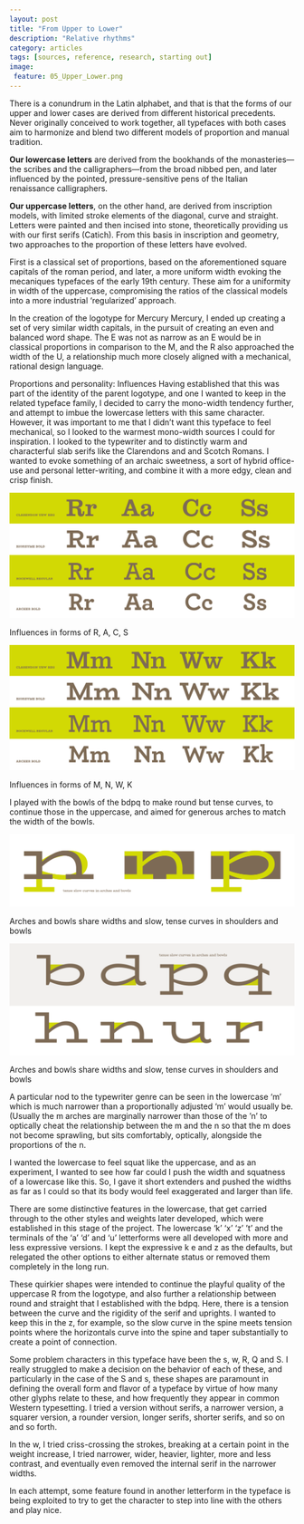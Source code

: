 ```yaml
---
layout: post
title: "From Upper to Lower"
description: "Relative rhythms"
category: articles
tags: [sources, reference, research, starting out]
image: 
 feature: 05_Upper_Lower.png
---
```


There is a conundrum in the Latin alphabet, and that is that the forms of our upper and lower cases are derived from different historical precedents. Never originally conceived to work together, all typefaces with both cases aim to harmonize and blend two different models of proportion and manual tradition. 

**Our lowercase letters** are derived from the bookhands of the monasteries—the scribes and the calligraphers—from the broad nibbed pen, and later influenced by the pointed, pressure-sensitive pens of the Italian renaissance calligraphers. 

**Our uppercase letters**, on the other hand, are derived from inscription models, with limited stroke elements of the diagonal, curve and straight. Letters were painted and then incised into stone, theoretically providing us with our first serifs (Catich). From this basis in inscription and geometry, two approaches to the proportion of these letters have evolved. 

First is a classical set of proportions, based on the aforementioned square capitals of the roman period, and later, a more uniform width evoking the mecaniques typefaces of the early 19th century. These aim for a uniformity in width of the uppercase, compromising the ratios of the classical models into a more industrial ‘regularized’ approach. 

In the creation of the logotype for Mercury Mercury, I ended up creating a set of very similar width capitals, in the pursuit of creating an even and balanced word shape. The E was not as narrow as an E would be in classical proportions in comparison to the M, and the R also approached the width of the U, a relationship much more closely aligned with a mechanical, rational design language.
 
Proportions and personality: Influences
Having established that this was part of the identity of the parent logotype, and one I wanted to keep in the related typeface family, I decided to carry the mono-width tendency further, and attempt to imbue the lowercase letters with this same character. However, it was important to me that I didn’t want this typeface to feel mechanical, so I looked to the warmest mono-width sources I could for inspiration. I looked to the typewriter and to distinctly warm and characterful slab serifs like the Clarendons and and Scotch Romans. I wanted to evoke something of an archaic sweetness, a sort of hybrid office-use and personal letter-writing, and combine it with a more edgy, clean and crisp finish. 

![Influences in RACS](../images/Influences_01.png)
<figcaption>Influences in forms of R, A, C, S</figcaption>

![Influences in MNWK](../images/Influences_02.png)
<figcaption>Influences in forms of M, N, W, K</figcaption>


I played with the bowls of the bdpq to make round but tense curves, to continue those in the uppercase, and aimed for generous arches to match the width of the bowls. 

![Arches and Bowls](../images/arch_bowl.png)
<figcaption>Arches and bowls share widths and slow, tense curves in shoulders and bowls</figcaption>

![Rhythms at the x-height](../images/bdpq.png)
<figcaption>Arches and bowls share widths and slow, tense curves in shoulders and bowls</figcaption>


A particular nod to the typewriter genre can be seen in the lowercase ‘m’ which is much narrower than a proportionally adjusted ‘m’ would usually be. (Usually the m arches are marginally narrower than those of the ’n’ to optically cheat the relationship between the m and the n so that the m does not become sprawling, but sits comfortably, optically, alongside the proportions of the n. 

I wanted the lowercase to feel squat like the uppercase, and as an experiment, I wanted to see how far could I push the width and squatness of a lowercase like this. So, I gave it short extenders and pushed the widths as far as I could so that its body would feel exaggerated and larger than life. 

There are some distinctive features in the lowercase, that get carried through to the other styles and weights later developed, which were established in this stage of the project. The lowercase ‘k’ ‘x’ ‘z’ ’t’ and the terminals of the ‘a’ ‘d’ and ‘u’ letterforms were all developed with more and less expressive versions. I kept the expressive k e and z as the defaults, but relegated the other options to either alternate status or removed them completely in the long run. 

These quirkier shapes were intended to continue the playful quality of the uppercase R from the logotype, and also further a relationship between round and straight that I established with the bdpq. Here, there is a tension between the curve and the rigidity of the serif and uprights. I wanted to keep this in the z, for example, so the slow curve in the spine meets tension points where the horizontals curve into the spine and taper substantially to create a point of connection.
 
Some problem characters in this typeface have been the s, w, R, Q and S. I really struggled to make a decision on the behavior of each of these, and particularly in the case of the S and s, these shapes are paramount in defining the overall form and flavor of a typeface by virtue of how many other glyphs relate to these, and how frequently they appear in common Western typesetting. I tried a version without serifs, a narrower version, a squarer version, a rounder version, longer serifs, shorter serifs, and so on and so forth. 

In the w, I tried criss-crossing the strokes, breaking at a certain point in the weight increase, I tried narrower, wider, heavier, lighter, more and less contrast, and eventually even removed the internal serif in the narrower widths. 

In each attempt, some feature found in another letterform in the typeface is being exploited to try to get the character to step into line with the others and play nice.